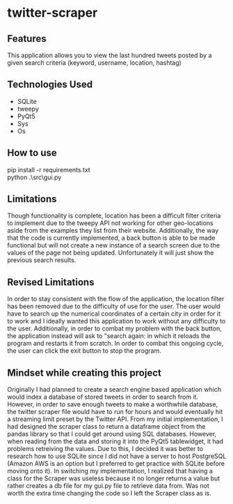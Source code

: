# twitter-scraper


## Features

This application allows you to view the last hundred tweets posted by a given search criteria (keyword, username, location, hashtag)


## Technologies Used
- SQLite
- tweepy 
- PyQt5
- Sys
- Os

## How to use
pip install -r requirements.txt  
python .\src\gui.py

## Limitations
Though functionality is complete, location has been a difficult filter criteria to implement due to the tweepy API not working for other geo-locations aside from the examples they list from their website. Additionally, the way that the code is currently implemented, a back button is able to be made functional but will not create a new instance of a search screen due to the values of the page not being updated. Unfortunately it will just show the previous search results. 

## Revised Limitations
In order to stay consistent with the flow of the application, the location filter has been removed due to the difficulty of use for the user. The user would have to search up the numerical coordinates of a certain city in order for it to work and I ideally wanted this application to work without any difficulty to the user. Additionally, in order to combat my problem with the back button, the application instead will ask to "search again: in which it reloads the program and restarts it from scratch. In order to combat this ongoing cycle, the user can click the exit button to stop the program.

## Mindset while creating this project
Originally I had planned to create a search engine based application which would index a database of stored tweets in order to search from it. However, in order to save enough tweets to make a worthwhile database, the twitter scraper file would have to run for hours and would eventually hit a streaming limit preset by the Twitter API. From my initial implementation, I had designed the scraper class to return a dataframe object from the pandas library so that I could get around using SQL databases. However, when reading from the data and storing it into the PyQt5 tablewidget, it had problems retreiving the values. Due to this, I decided it was better to research how to use SQLite since I did not have a server to host PostgreSQL (Amazon AWS is an option but I preferred to get practice with SQLite before moving onto it). In switching my implementation, I realized that having a class for the Scraper was useless because it no longer returns a value but rather creates a db file for my gui.py file to retrieve data from. Was not worth the extra time changing the code so I left the Scraper class as is.
